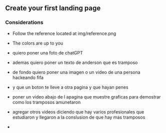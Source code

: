 ## Create your first landing page

### Considerations

- Follow the reference located at img/reference.png
- The colors are up to you

- quiero poner una foto de chatGPT 
- ademas quiero poner un texto de anderson que es tramposo 
- de fondo quiero poner una imagen o un video de una persona hackeando fifa 
- y que un boton te lleve a otra pagina y que hayan penes 
- poner un video abajo de l apagina que muestre graficas para demostrar como los tramposos amunetaron 
- agregar otros videos diciendo que hay varios profesionales que estudiaron y llegaron a la conslusion de que hay mas tramposos 
- 